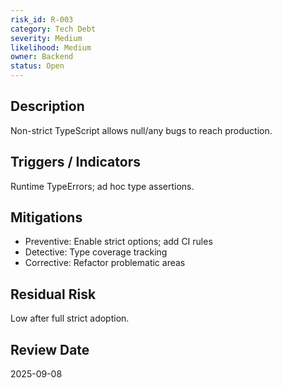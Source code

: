 ```yaml
---
risk_id: R-003
category: Tech Debt
severity: Medium
likelihood: Medium
owner: Backend
status: Open
---
```


## Description
Non-strict TypeScript allows null/any bugs to reach production.

## Triggers / Indicators
Runtime TypeErrors; ad hoc type assertions.

## Mitigations
- Preventive: Enable strict options; add CI rules
- Detective: Type coverage tracking
- Corrective: Refactor problematic areas

## Residual Risk
Low after full strict adoption.

## Review Date
2025-09-08

